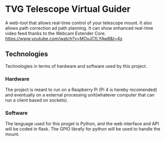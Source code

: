 # TVG Telescope Virtual Guider

A web-tool that allows real-time control of your telescope mount. It also allows path correction ad path planning.
It can show enhanced real-time video feed thanks to the Webcam Extender Core. https://www.youtube.com/watch?v=MOvJCfLYAw8&t=4s

## Technologies
Technologies in terms of hardware and software used by this project.

### Hardware

The project is meant to run on a Raspberry Pi (Pi 4 is hereby recomended) and eventually on a external processing unit(whatever computer that can run a client based on sockets).

### Software

The language used for this proget is Python, and the web interface and API will be coded in flask. 
The GPIO librafy for python will be used to handle the mount.
